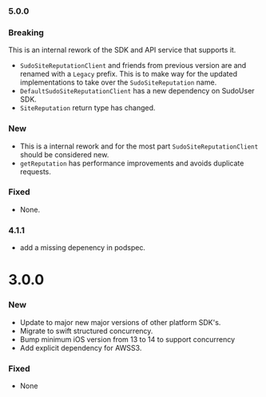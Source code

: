 ### 5.0.0

### Breaking

This is an internal rework of the SDK and API service that supports it. 
- `SudoSiteReputationClient` and friends from previous version are and renamed with a `Legacy` prefix. This is to make way for the updated implementations to take over the `SudoSiteReputation` name.
- `DefaultSudoSiteReputationClient` has a new dependency on SudoUser SDK.
- `SiteReputation` return type has changed.

### New

- This is a internal rework and for the most part `SudoSiteReputationClient` should be considered new.
- `getReputation` has performance improvements and avoids duplicate requests.

### Fixed

- None.

### 4.1.1

- add a missing depenency in podspec.

# 3.0.0

### New

- Update to major new major versions of other platform SDK's.
- Migrate to swift structured concurrency.
- Bump minimum iOS version from 13 to 14 to support concurrency
- Add explicit dependency for AWSS3.

### Fixed

- None
